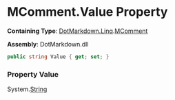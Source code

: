 # MComment\.Value Property

**Containing Type**: [DotMarkdown.Linq](../../README.md)\.[MComment](../README.md)

**Assembly**: DotMarkdown\.dll

```csharp
public string Value { get; set; }
```

### Property Value

System\.[String](https://docs.microsoft.com/en-us/dotnet/api/system.string)

